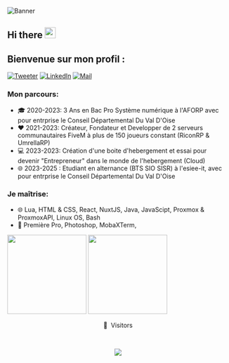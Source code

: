 ![Banner](https://github.com/FabianTerhorst/Extasy93/blob/main/Github-Profile-Cover.png)

<!-- welcome message -->  
<h2>Hi there <img src="https://media.giphy.com/media/hvRJCLFzcasrR4ia7z/giphy.gif" width="25px"></h2>

## Bienvenue sur mon profil :

[![Tweeter](https://img.shields.io/badge/Twitter-1DA1F2?style=for-the-badge&logo=twitter&logoColor=white)](https://twitter.com/Extasy0093)
[![LinkedIn](https://img.shields.io/badge/linkedin-%230077B5.svg?style=for-the-badge&logo=linkedin&logoColor=white)](https://www.linkedin.com/in/fatih-cakici-73744b250/)
[![Mail](https://img.shields.io/badge/Gmail-D14836?style=for-the-badge&logo=gmail&logoColor=white)](mailto:contact@antoinerodrigues.com)

### Mon parcours:
- 🎓 2020-2023: 3 Ans en Bac Pro Système numérique à l'AFORP avec pour entrprise le Conseil Départemental Du Val D'Oise
- ❤️ 2021-2023: Créateur, Fondateur et Developper de 2 serveurs communautaires FiveM à plus de 150 joueurs constant (RiconRP & UmrellaRP)
- 💻 2023-2023: Création d'une boite d'hebergement et essai pour devenir "Entrepreneur" dans le monde de l'hebergement (Cloud)
- 🌐 2023-2025 : Etudiant en alternance (BTS SIO SISR) à l'esiee-it, avec pour entrprise le Conseil Départemental Du Val D'Oise 

### Je maîtrise:
- 🌐 Lua, HTML & CSS, React, NuxtJS, Java, JavaScipt, Proxmox & ProxmoxAPI, Linux OS, Bash
- 🎨 Première Pro, Photoshop, MobaXTerm,

<p>  
<!-- GitHub Stats -->  
<img height="180em" src="https://github-readme-stats.vercel.app/api?username=Extasy93&show_icons=true&hide_border=true" />
<!-- Most Used Languages -->  
<img height="180em" src="https://github-readme-stats.vercel.app/api/top-langs/?username=Extasy93&show_icons=true&hide_border=true&layout=compact&langs_count=8"/>  
</p>  

<p align="center">👀 &nbsp;Visitors</p>
<br>
<p align="center">
  <img src="https://profile-counter.glitch.me/Extasy93/count.svg" />
</p>
<br>
